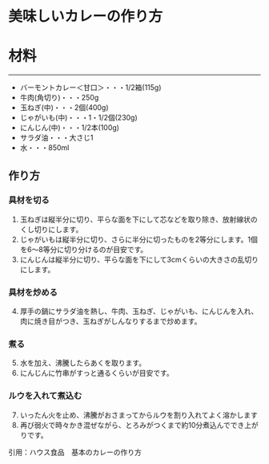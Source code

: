 # 美味しいカレーの作り方

# 材料
***
- バーモントカレー＜甘口＞・・・1/2箱(115g)
- 牛肉(角切り)・・・250g
- 玉ねぎ(中)・・・2個(400g)
- じゃがいも(中)・・・1・1/2個(230g)
- にんじん(中)・・・1/2本(100g)
- サラダ油・・・大さじ1
- 水・・・850ml

## 作り方
### 具材を切る

1. 玉ねぎは縦半分に切り、平らな面を下にして芯などを取り除き、放射線状のくし切りにします。
2. じゃがいもは縦半分に切り、さらに半分に切ったものを2等分にします。1個を6～8等分に切り分けるのが目安です。
3. にんじんは縦半分に切り、平らな面を下にして3cmくらいの大きさの乱切りにします。
   
### 具材を炒める

4. 厚手の鍋にサラダ油を熱し、牛肉、玉ねぎ、じゃがいも、にんじんを入れ、肉に焼き目がつき、玉ねぎがしんなりするまで炒めます。
   
### 煮る
5. 水を加え、沸騰したらあくを取ります。
6. にんじんに竹串がすっと通るくらいが目安です。

### ルウを入れて煮込む
7. いったん火を止め、沸騰がおさまってからルウを割り入れてよく溶かします
8. 再び弱火で時々かき混ぜながら、とろみがつくまで約10分煮込んででき上がりです。


引用：ハウス食品　基本のカレーの作り方
